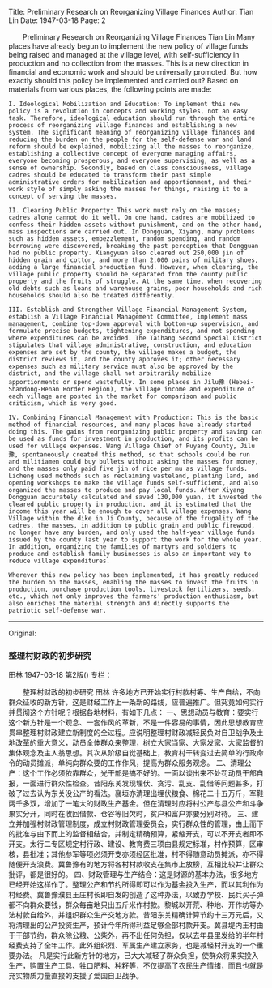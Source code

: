 Title: Preliminary Research on Reorganizing Village Finances
Author: Tian Lin
Date: 1947-03-18
Page: 2

　　Preliminary Research on Reorganizing Village Finances
    Tian Lin
    Many places have already begun to implement the new policy of village funds being raised and managed at the village level, with self-sufficiency in production and no collection from the masses. This is a new direction in financial and economic work and should be universally promoted. But how exactly should this policy be implemented and carried out? Based on materials from various places, the following points are made:

    I. Ideological Mobilization and Education: To implement this new policy is a revolution in concepts and working styles, not an easy task. Therefore, ideological education should run through the entire process of reorganizing village finances and establishing a new system. The significant meaning of reorganizing village finances and reducing the burden on the people for the self-defense war and land reform should be explained, mobilizing all the masses to reorganize, establishing a collective concept of everyone managing affairs, everyone becoming prosperous, and everyone supervising, as well as a sense of ownership. Secondly, based on class consciousness, village cadres should be educated to transform their past simple administrative orders for mobilization and apportionment, and their work style of simply asking the masses for things, raising it to a concept of serving the masses.

    II. Clearing Public Property: This work must rely on the masses; cadres alone cannot do it well. On one hand, cadres are mobilized to confess their hidden assets without punishment, and on the other hand, mass inspections are carried out. In Dongguan, Xiyang, many problems such as hidden assets, embezzlement, random spending, and random borrowing were discovered, breaking the past perception that Dongguan had no public property. Xiangyuan also cleared out 250,000 jin of hidden grain and cotton, and more than 2,000 pairs of military shoes, adding a large financial production fund. However, when clearing, the village public property should be separated from the county public property and the fruits of struggle. At the same time, when recovering old debts such as loans and warehouse grains, poor households and rich households should also be treated differently.

    III. Establish and Strengthen Village Financial Management System, establish a Village Financial Management Committee, implement mass management, combine top-down approval with bottom-up supervision, and formulate precise budgets, tightening expenditures, and not spending where expenditures can be avoided. The Taihang Second Special District stipulates that village administrative, construction, and education expenses are set by the county, the village makes a budget, the district reviews it, and the county approves it; other necessary expenses such as military service must also be approved by the district, and the village shall not arbitrarily mobilize apportionments or spend wastefully. In some places in Jilu豫 (Hebei-Shandong-Henan Border Region), the village income and expenditure of each village are posted in the market for comparison and public criticism, which is very good.

    IV. Combining Financial Management with Production: This is the basic method of financial resources, and many places have already started doing this. The gains from reorganizing public property and saving can be used as funds for investment in production, and its profits can be used for village expenses. Wang Village Chief of Puyang County, Jilu豫, spontaneously created this method, so that schools could be run and militiamen could buy bullets without asking the masses for money, and the masses only paid five jin of rice per mu as village funds. Licheng used methods such as reclaiming wasteland, planting land, and opening workshops to make the village funds self-sufficient, and also organized the masses to produce and pay local funds. After Xiyang Dongguan accurately calculated and saved 130,000 yuan, it invested the cleared public property in production, and it is estimated that the income this year will be enough to cover all village expenses. Wang Village within the dike in Ji County, because of the frugality of the cadres, the masses, in addition to public grain and public firewood, no longer have any burden, and only used the half-year village funds issued by the county last year to support the work for the whole year. In addition, organizing the families of martyrs and soldiers to produce and establish family businesses is also an important way to reduce village expenditures.

    Wherever this new policy has been implemented, it has greatly reduced the burden on the masses, enabling the masses to invest the fruits in production, purchase production tools, livestock fertilizers, seeds, etc., which not only improves the farmers' production enthusiasm, but also enriches the material strength and directly supports the patriotic self-defense war.



<hr /> 

Original: 


### 整理村财政的初步研究
田林
1947-03-18
第2版()
专栏：

　　整理村财政的初步研究
    田林
    许多地方已开始实行村款村筹、生产自给，不向群众征收的新方针，这是财经工作上一条新的路线，应普遍推广。但究竟如何实行并贯彻这个方针呢？根据各地材料，有如下几点：
    一、思想动员与教育：要实行这个新方针是一个观念、一套作风的革新，不是一件容易的事情，因此思想教育应贯串整理村财政建立新制度的全过程。应说明整理村财政减轻民负对自卫战争及土地改革的重大意义，动员全体群众来整理，树立大家当家、大家发家、大家监督的集体观念及主人翁思想。其次从阶级自觉基础上，教育村干转变过去简单的行政命令的动员摊派，单纯向群众要的工作作风，提高为群众服务观念。
    二、清理公产：这个工作必须依靠群众，光干部是搞不好的。一面以谈出来不处罚动员干部自报，一面进行群众性检查。昔阳东关发现埋伏、贪污、乱支、乱借等问题甚多，打破了过去认为东关没公产的看法。襄垣亦清理出埋伏粮食、棉花二十五万斤，军鞋两千多双，增加了一笔大的财政生产基金。但在清理时应将村公产与县公产和斗争果实分开，同时在收回借款、仓谷等旧欠时，贫户和富户亦要分别对待。
    三、建立并加强村财政管理制度，成立村财政管理委员会，实行群众性的管理，由上而下的批准与由下而上的监督相结合，并制定精确预算，紧缩开支，可以不开支者即不开支。太行二专区规定村行政、建设、教育费三项由县规定标准，村作预算，区审核，县批准；其他参军等项必须开支亦须经区批准，村不得随意动员摊派，亦不得随便开支浪费。冀鲁豫有的地方将各村村款收支在集市上放榜，互相比较并让群众批评，都是很好的。
    四、财政管理与生产结合：这是财源的基本办法，很多地方已经开始这样作了。整理公产和节约所得即可以作为基金投入生产，而以其利作为村经费。冀鲁豫濮县王庄村长即自发的创造了这种办法，以致办学校、民兵买子弹都不向群众要钱，群众每亩地只出五斤米作村款。黎城以开荒、种地、开作坊等办法村款自给外，并组织群众生产交地方款。昔阳东关精确计算节约十三万元后，又将清理出的公产投资生产，预计今年所得利益足够全部村款开支。冀县堤内王村由于干部节约，群众除公粮、公柴外，再不出任何负担，仅以去年县里发给的半年村经费支持了全年工作。此外组织烈、军属生产建立家务，也是减轻村开支的一个重要办法。
    凡是实行此新方针的地方，已大大减轻了群众负担，使群众将果实投入生产，购置生产工具、牲口肥料、种籽等，不仅提高了农民生产情绪，而且也就是充实物质力量直接的支援了爱国自卫战争。
